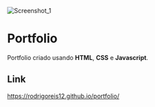 ![Screenshot_1](https://user-images.githubusercontent.com/49238491/211106067-c3f784d8-b035-41b3-99a8-52baf48669a2.png)

# Portfolio

Portfolio criado usando **HTML**, **CSS** e **Javascript**.

## Link 

https://rodrigoreis12.github.io/portfolio/
